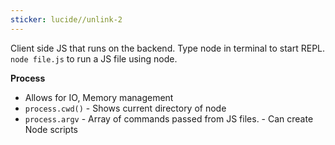 ```yaml
---
sticker: lucide//unlink-2
---
```

Client side JS that runs on the backend. 
Type node in terminal to start REPL. 
`node file.js` to run a JS file using node.  

**Process**
- Allows for IO, Memory management
- `process.cwd()` - Shows current directory of node
- `process.argv` - Array of commands passed from JS files. 
			    - Can create Node scripts